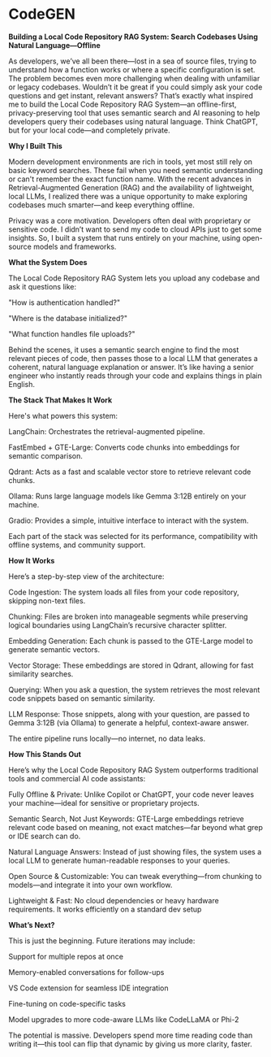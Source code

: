# CodeGEN

**Building a Local Code Repository RAG System: Search Codebases Using Natural Language—Offline** 

As developers, we’ve all been there—lost in a sea of source files, trying to understand how a function works or where a specific configuration is set. The problem becomes even more challenging when dealing with unfamiliar or legacy codebases. Wouldn’t it be great if you could simply ask your code questions and get instant, relevant answers?
That’s exactly what inspired me to build the Local Code Repository RAG System—an offline-first, privacy-preserving tool that uses semantic search and AI reasoning to help developers query their codebases using natural language. Think ChatGPT, but for your local code—and completely private.


**Why I Built This**

Modern development environments are rich in tools, yet most still rely on basic keyword searches. These fail when you need semantic understanding or can't remember the exact function name. With the recent advances in Retrieval-Augmented Generation (RAG) and the availability of lightweight, local LLMs, I realized there was a unique opportunity to make exploring codebases much smarter—and keep everything offline.

Privacy was a core motivation. Developers often deal with proprietary or sensitive code. I didn’t want to send my code to cloud APIs just to get some insights. So, I built a system that runs entirely on your machine, using open-source models and frameworks.

**What the System Does**

The Local Code Repository RAG System lets you upload any codebase and ask it questions like:

 "How is authentication handled?"
 
  "Where is the database initialized?"
 
  "What function handles file uploads?"

Behind the scenes, it uses a semantic search engine to find the most relevant pieces of code, then passes those to a local LLM that generates a coherent, natural language explanation or answer.
It’s like having a senior engineer who instantly reads through your code and explains things in plain English.

**The Stack That Makes It Work**

Here's what powers this system:

  LangChain: Orchestrates the retrieval-augmented pipeline.
  
  FastEmbed + GTE-Large: Converts code chunks into embeddings for semantic comparison.
  
  Qdrant: Acts as a fast and scalable vector store to retrieve relevant code chunks.
  
  Ollama: Runs large language models like Gemma 3:12B entirely on your machine.
 
  Gradio: Provides a simple, intuitive interface to interact with the system.

Each part of the stack was selected for its performance, compatibility with offline systems, and community support.


**How It Works**

Here’s a step-by-step view of the architecture:

  Code Ingestion: The system loads all files from your code repository, skipping non-text files.
  
  Chunking: Files are broken into manageable segments while preserving logical boundaries using LangChain’s recursive character splitter.
 
  Embedding Generation: Each chunk is passed to the GTE-Large model to generate semantic vectors.
 
  Vector Storage: These embeddings are stored in Qdrant, allowing for fast similarity searches.
 
  Querying: When you ask a question, the system retrieves the most relevant code snippets based on semantic similarity.
 
  LLM Response: Those snippets, along with your question, are passed to Gemma 3:12B (via Ollama) to generate a helpful, context-aware answer.

The entire pipeline runs locally—no internet, no data leaks.

**How This Stands Out**

Here’s why the Local Code Repository RAG System outperforms traditional tools and commercial AI code assistants:

  Fully Offline & Private: Unlike Copilot or ChatGPT, your code never leaves your machine—ideal for sensitive or proprietary projects.
 
  Semantic Search, Not Just Keywords: GTE-Large embeddings retrieve relevant code based on meaning, not exact matches—far beyond what grep or IDE search can do.
 
  Natural Language Answers: Instead of just showing files, the system uses a local LLM to generate human-readable responses to your queries.
 
  Open Source & Customizable: You can tweak everything—from chunking to models—and integrate it into your own workflow.
 
  Lightweight & Fast: No cloud dependencies or heavy hardware requirements. It works efficiently on a standard dev setup


**What’s Next?**

This is just the beginning. Future iterations may include:

   Support for multiple repos at once
   
   Memory-enabled conversations for follow-ups
   
   VS Code extension for seamless IDE integration
   
   Fine-tuning on code-specific tasks
   
   Model upgrades to more code-aware LLMs like CodeLLaMA or Phi-2

The potential is massive. Developers spend more time reading code than writing it—this tool can flip that dynamic by giving us more clarity, faster.
